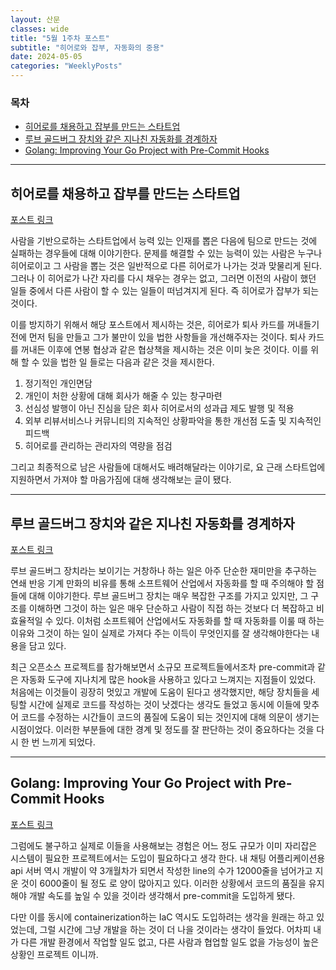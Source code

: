 ```yaml
---
layout: 산문
classes: wide
title: "5월 1주차 포스트"
subtitle: "히어로와 잡부, 자동화의 중용"
date: 2024-05-05
categories: "WeeklyPosts"
---
```


### 목차

- [히어로를 채용하고 잡부를 만드는 스타트업](#히어로를-채용하고-잡부를-만드는-스타트업)
- [루브 골드버그 장치와 같은 지나친 자동화를 경계하자](#루브-골드버그-장치와-같은-지나친-자동화를-경계하자)
- [Golang: Improving Your Go Project with Pre-Commit Hooks](#golang-improving-your-go-project-with-pre-commit-hooks)

---

## 히어로를 채용하고 잡부를 만드는 스타트업

[포스트 링크](https://eopla.net/magazines/15449)

사람을 기반으로하는 스타트업에서 능력 있는 인재를 뽑은 다음에 팀으로 만드는 것에 실패하는 경우들에 대해 이야기한다. 문제를 해결할 수
 있는 능력이 있는 사람은 누구나 히어로이고 그 사람을 뽑는 것은 일반적으로 다른 히어로가 나가는 것과 맞물리게 된다. 그러나 이 히어로가
 나간 자리를 다시 채우는 경우는 없고, 그러면 이전의 사람이 했던 일들 중에서 다른 사람이 할 수 있는 일들이 떠넘겨지게 된다. 즉 히어로가
 잡부가 되는 것이다.

이를 방지하기 위해서 해당 포스트에서 제시하는 것은, 히어로가 퇴사 카드를 꺼내들기 전에 먼저 팀을 만들고 그가 불만이 있을 법한 사항들을
 개선해주자는 것이다. 퇴사 카드를 꺼내든 이후에 연봉 협상과 같은 협상책을 제시하는 것은 이미 늦은 것이다. 이를 위해 할 수 있을 법한 일
들로는 다음과 같은 것을 제시한다.

1. 정기적인 개인면담
2. 개인이 처한 상황에 대해 회사가 해줄 수 있는 창구마련
3. 선심성 발행이 아닌 진심을 담은 회사 히어로서의 성과급 제도 발행 및 적용
4. 외부 리뷰서비스나 커뮤니티의 지속적인 상황파악을 통한 개선점 도출 및 지속적인 피드백
5. 히어로를 관리하는 관리자의 역량을 점검

그리고 최종적으로 남은 사람들에 대해서도 배려해달라는 이야기로, 요 근래 스타트업에 지원하면서 가져야 할 마음가짐에 대해 생각해보는 글이
 됐다.

---

## 루브 골드버그 장치와 같은 지나친 자동화를 경계하자

[포스트 링크](https://itnext.io/rube-goldberg-cloud-architect-a5bbb357b54d)

루브 골드버그 장치라는 보이기는 거창하나 하는 일은 아주 단순한 재미만을 추구하는 연쇄 반응 기계 만화의 비유를 통해 소프트웨어 산업에서
 자동화를 할 때 주의해야 할 점들에 대해 이야기한다. 루브 골드버그 장치는 매우 복잡한 구조를 가지고 있지만, 그 구조를 이해하면 그것이
 하는 일은 매우 단순하고 사람이 직접 하는 것보다 더 복잡하고 비효율적일 수 있다. 이처럼 소프트웨어 산업에서도 자동화를 할 때 자동화를
 이룰 때 하는 이유와 그것이 하는 일이 실제로 가져다 주는 이득이 무엇인지를 잘 생각해야한다는 내용을 담고 있다.

최근 오픈소스 프로젝트를 참가해보면서 소규모 프로젝트들에서조차 pre-commit과 같은 자동화 도구에 지나치게 많은 hook을 사용하고 있다고
 느껴지는 지점들이 있었다. 처음에는 이것들이 굉장히 멋있고 개발에 도움이 된다고 생각했지만, 해당 장치들을 세팅할 시간에 실제로 코드를
 작성하는 것이 낫겠다는 생각도 들었고 동시에 이들에 맞추어 코드를 수정하는 시간들이 코드의 품질에 도움이 되는 것인지에 대해 의문이
 생기는 시점이었다. 이러한 부분들에 대한 경계 및 정도를 잘 판단하는 것이 중요하다는 것을 다시 한 번 느끼게 되었다.

---

## Golang: Improving Your Go Project with Pre-Commit Hooks

[포스트 링크](https://goangle.medium.com/golang-improving-your-go-project-with-pre-commit-hooks-a265fad0e02f)

그럼에도 불구하고 실제로 이들을 사용해보는 경험은 어느 정도 규모가 이미 자리잡은 시스템이 필요한 프로젝트에서는 도입이 필요하다고 생각
한다. 내 채팅 어플리케이션용 api 서버 역시 개발이 약 3개월차가 되면서 작성한 line의 수가 12000줄을 넘어가고 지운 것이 6000줄이 될 정도
로 양이 많아지고 있다. 이러한 상황에서 코드의 품질을 유지해야 개발 속도를 높일 수 있을 것이라 생각해서 pre-commit을 도입하게 됐다.

다만 이를 동시에 containerization하는 IaC 역시도 도입하려는 생각을 원래는 하고 있었는데, 그럴 시간에 그냥 개발을 하는 것이 더 나을
 것이라는 생각이 들었다. 어차피 내가 다른 개발 환경에서 작업할 일도 없고, 다른 사람과 협업할 일도 없을 가능성이 높은 상황인 프로젝트
이니까.
